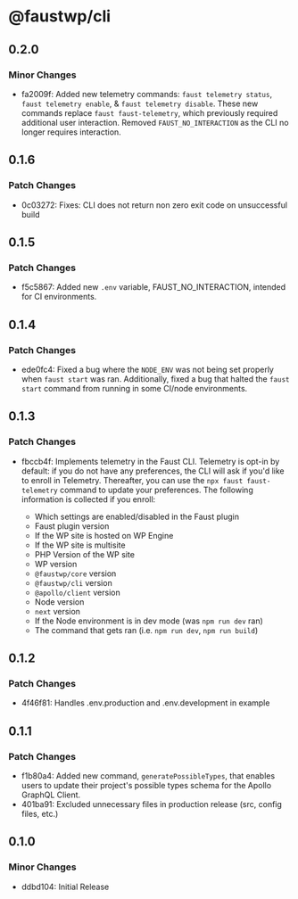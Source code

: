 # @faustwp/cli

## 0.2.0

### Minor Changes

- fa2009f: Added new telemetry commands: `faust telemetry status`, `faust telemetry enable`, & `faust telemetry disable`.
  These new commands replace `faust faust-telemetry`, which previously required additional user interaction.
  Removed `FAUST_NO_INTERACTION` as the CLI no longer requires interaction.

## 0.1.6

### Patch Changes

- 0c03272: Fixes: CLI does not return non zero exit code on unsuccessful build

## 0.1.5

### Patch Changes

- f5c5867: Added new `.env` variable, FAUST_NO_INTERACTION, intended for CI environments.

## 0.1.4

### Patch Changes

- ede0fc4: Fixed a bug where the `NODE_ENV` was not being set properly when `faust start` was ran. Additionally, fixed a bug that halted the `faust start` command from running in some CI/node environments.

## 0.1.3

### Patch Changes

- fbccb4f: Implements telemetry in the Faust CLI. Telemetry is opt-in by default: if you do not have any preferences, the CLI will ask if you'd like to enroll in Telemetry. Thereafter, you can use the `npx faust faust-telemetry` command to update your preferences. The following information is collected if you enroll:

  - Which settings are enabled/disabled in the Faust plugin
  - Faust plugin version
  - If the WP site is hosted on WP Engine
  - If the WP site is multisite
  - PHP Version of the WP site
  - WP version
  - `@faustwp/core` version
  - `@faustwp/cli` version
  - `@apollo/client` version
  - Node version
  - `next` version
  - If the Node environment is in dev mode (was `npm run dev` ran)
  - The command that gets ran (i.e. `npm run dev`, `npm run build`)

## 0.1.2

### Patch Changes

- 4f46f81: Handles .env.production and .env.development in example

## 0.1.1

### Patch Changes

- f1b80a4: Added new command, `generatePossibleTypes`, that enables users to update their project's possible types schema for the Apollo GraphQL Client.
- 401ba91: Excluded unnecessary files in production release (src, config files, etc.)

## 0.1.0

### Minor Changes

- ddbd104: Initial Release
